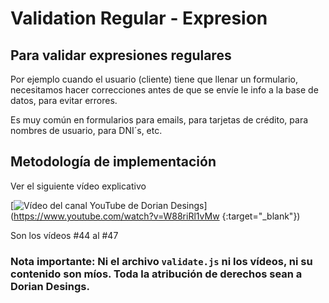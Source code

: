 # Validation Regular - Expresion

## Para validar expresiones regulares

Por ejemplo cuando el usuario (cliente) tiene que llenar un formulario,
necesitamos hacer correcciones antes de que se envíe le info a la base de datos,
para evitar errores.

Es muy común en formularios para emails, para tarjetas de crédito, para nombres de usuario, para DNI´s, etc.

## Metodología de implementación

Ver el siguiente vídeo explicativo

[![Vídeo del canal YouTube de Dorian Desings](https://pbs.twimg.com/profile_images/1298304362045988874/8ogCViWc_400x400.jpg)](https://www.youtube.com/watch?v=W88riRl1vMw {:target="_blank"})

Son los vídeos #44 al #47

### Nota importante: Ni el archivo ```validate.js``` ni los vídeos, ni su contenido son míos. Toda la atribución de derechos sean a Dorian Desings.
